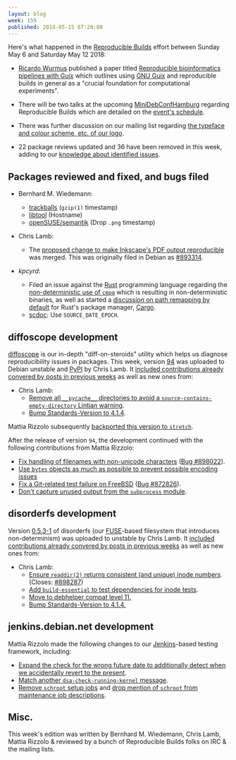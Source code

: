 ```yaml
---
layout: blog
week: 159
published: 2018-05-15 07:20:08
---
```


Here's what happened in the [Reproducible Builds](https://reproducible-builds.org) effort between Sunday May 6 and Saturday May 12 2018:

* [Ricardo Wurmus](http://bioinformatics.mdc-berlin.de/team.html#ricardo-wurmus) published a paper titled [Reproducible bioinformatics pipelines with Guix](https://www.gnu.org/software/guix/blog/2018/paper-on-reproducible-bioinformatics-pipelines-with-guix/) which outlines using [GNU Guix](https://www.gnu.org/software/guix/) and reproducible builds in general as a "crucial foundation for computational experiments".

* There will be two talks at the upcoming [MiniDebConfHamburg](https://wiki.debian.org/DebianEvents/de/2018/MiniDebConfHamburg) regarding Reproducible Builds which are detailed on the [event's schedule](https://wiki.debian.org/DebianEvents/de/2018/MiniDebConfHamburg#Schedule).

* There was further discussion on our mailing list regarding [the typeface and colour scheme, etc. of our logo](https://lists.reproducible-builds.org/pipermail/rb-general/2018-May/000923.html).

* 22 package reviews updated and 36 have been removed in this week, adding to our [knowledge about identified issues](https://tests.reproducible-builds.org/debian/index_issues.html).

Packages reviewed and fixed, and bugs filed
-------------------------------------------

* Bernhard M. Wiedemann:

  * [trackballs](https://github.com/trackballs/trackballs/pull/17) (`gzip(1)` timestamp)
  * [libtool](https://build.opensuse.org/request/show/605522) (Hostname)
  * [openSUSE/semantik](https://build.opensuse.org/request/show/605520) (Drop `.png` timestamp)

* Chris Lamb:

  * The [proposed change to make Inkscape's PDF output reproducible](https://gitlab.com/inkscape/inkscape/merge_requests/219) was merged. This was originally filed in Debian as [#893314](https://bugs.debian.org/893314).

* *kpcyrd*:

  * Filed an issue against the [Rust](https://www.rust-lang.org/) programming language regarding the [non-deterministic use of `cmpq`](https://github.com/rust-lang/rust/issues/50556) which is resulting in non-deterministic binaries, as well as started a [discussion on path remapping by default](https://github.com/rust-lang/cargo/issues/5505>) for Rust's package manager, [Cargo](https://github.com/rust-lang/cargo).
  * [scdoc](https://sircmpwn.github.com/2018/05/13/scdoc.html): Use `SOURCE_DATE_EPOCH`.


diffoscope development
----------------------

[diffoscope](https://diffoscope.org) is our in-depth "diff-on-steroids" utility which helps us diagnose reproducibility issues in packages. This week, version [94](https://tracker.debian.org/news/954962/accepted-diffoscope-94-source-all-into-unstable/) was uploaded to Debian unstable and [PyPI](https://pypi.org/) by Chris Lamb. It [included contributions already convered by posts in previous weeks](https://anonscm.debian.org/git/reproducible/diffoscope.git/log/?h=94) as well as new ones from:

* Chris Lamb:
    * [Remove all `__pycache__` directories to avoid a `source-contains-empty-directory` Lintian warning](https://anonscm.debian.org/git/reproducible/diffoscope.git/commit/?id=4a4dd7b).
    * [Bump Standards-Version to 4.1.4](https://anonscm.debian.org/git/reproducible/diffoscope.git/commit/?id=1968784).

Mattia Rizzolo subsequently [backported this version to `stretch`](https://tracker.debian.org/news/956137/accepted-diffoscope-94bpo91-source-into-stretch-backports/).

After the release of version `94`, the development continued with the following contributions from Mattia Rizzolo:

* [Fix handling of filenames with non-unicode characters](https://anonscm.debian.org/git/reproducible/diffoscope.git/commit/?id=8202dac) ([Bug #898022](https://bugs.debian.org/898022)).
* [Use `bytes` objects as much as possible to prevent possible encoding issues](https://anonscm.debian.org/git/reproducible/diffoscope.git/commit/?id=05260f0)
* [Fix a Git-related test failure on FreeBSD](https://anonscm.debian.org/git/reproducible/diffoscope.git/commit/?id=dcac350) ([Bug #872826](https://bugs.debian.org/872826)).
* [Don't capture unused output from the `subprocess` module](https://anonscm.debian.org/git/reproducible/diffoscope.git/commit/?id=f789718).

disorderfs development
----------------------

Version [0.5.3-1](https://tracker.debian.org/news/956653/accepted-disorderfs-053-1-source-amd64-into-unstable/) of disorderfs (our [FUSE](https://github.com/libfuse/libfuse)-based filesystem that introduces non-determinism) was uploaded to unstable by Chris Lamb. It [included contributions already convered by posts in previous weeks](https://anonscm.debian.org/git/reproducible/disorderfs.git/log/?h=debian/0.5.3-1) as well as new ones from:

* Chris Lamb:
    * [Ensure `readdir(2)` returns consistent (and unique) inode numbers](https://anonscm.debian.org/git/reproducible/disorderfs.git/commit/?id=39e29c4). (Closes: [#898287](https://bugs.debian.org/898287))
    * [Add `build-essential` to test dependencies for inode tests](https://anonscm.debian.org/git/reproducible/disorderfs.git/commit/?id=2cff3c9).
    * [Move to debhelper compat level 11.](https://anonscm.debian.org/git/reproducible/disorderfs.git/commit/?id=f2b3d5b)
    * [Bump Standards-Version to 4.1.4.](https://anonscm.debian.org/git/reproducible/disorderfs.git/commit/?id=985b147)

jenkins.debian.net development
------------------------------

Mattia Rizzolo made the following changes to our [Jenkins](https://jenkins.io/)-based testing framework, including:

* [Expand the check for the wrong future date to additionally detect when we accidentally revert to the present](https://salsa.debian.org/qa/jenkins.debian.net/commit/b814ba1b).
* [Match another `dsa-check-running-kernel` message](https://salsa.debian.org/qa/jenkins.debian.net/commit/c7d553f6).
* [Remove `schroot` setup jobs](https://salsa.debian.org/qa/jenkins.debian.net/commit/ed022bb0) and [drop mention of `schroot` from maintenance job descriptions](https://salsa.debian.org/qa/jenkins.debian.net/commit/0d37226e).

Misc.
-----

This week's edition was written by Bernhard M. Wiedemann, Chris Lamb, Mattia Rizzolo & reviewed by a bunch of Reproducible Builds folks on IRC & the mailing lists.
